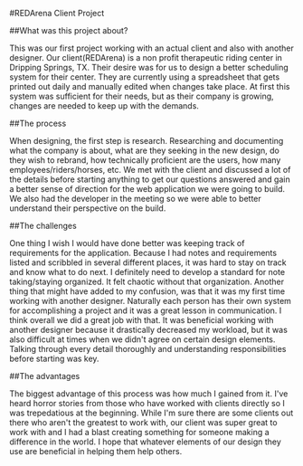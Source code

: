 #REDArena Client Project

##What was this project about?

This was our first project working with an actual client and also with another designer. Our client(REDArena) is a non profit therapeutic riding center in Dripping Springs, TX. Their desire was for us to design a better scheduling system for their center. They are currently using a spreadsheet that gets printed out daily and manually edited when changes take place. At first this system was sufficient for their needs, but as their company is growing, changes are needed to keep up with the demands. 

##The process

When designing, the first step is research. Researching and documenting what the company is about, what are they seeking in the new design, do they wish to rebrand, how technically proficient are the users, how many employees/riders/horses, etc. We met with the client and discussed a lot of the details before starting anything to get our questions answered and gain a better sense of direction for the web application we were going to build. We also had the developer in the meeting so we were able to better understand their perspective on the build. 

##The challenges

One thing I wish I would have done better was keeping track of requirements for the application. Because I had notes and requirements listed and scribbled in several different places, it was hard to stay on track and know what to do next. I definitely need to develop a standard for note taking/staying organized. It felt chaotic without that organization. Another thing that might have added to my confusion, was that it was my first time working with another designer. Naturally each person has their own system for accomplishing a project and it was a great lesson in communication. I think overall we did a great job with that. It was beneficial working with another designer because it drastically decreased my workload, but it was also difficult at times when we didn't agree on certain design elements. Talking through every detail thoroughly and understanding responsibilities before starting was key. 

##The advantages

The biggest advantage of this process was how much I gained from it. I've heard horror stories from those who have worked with clients directly so I was trepedatious at the beginning. While I'm sure there are some clients out there who aren't the greatest to work with, our client was super great to work with and I had a blast creating something for someone making a difference in the world. I hope that whatever elements of our design they use are beneficial in helping them help others. 